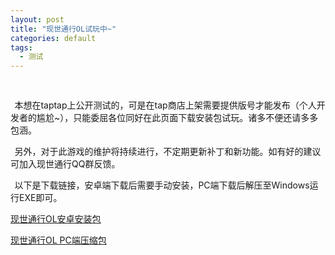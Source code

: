 ```yaml
---
layout: post
title: "现世通行OL试玩中~"
categories: default
tags:
  - 测试
---
```


<style>
#nameContainer {text-align: center;}
.namec {
display: inline-block;
padding: 0.06rem .2rem; width: auto; margin-right: 0.1rem; margin-bottom: 0.1rem;
background: rgba(255,255,255,0.2);
}
.offset {width: .4rem;display: inline-block;}
</style>

<div style="text-align: center; margin: .3rem;">
<img style="width: 1rem;" src='http://xstx.fun/static/image-bed/bpetbh0a8valo26.png'>
</div>



<i class='offset'></i>本想在taptap上公开测试的，可是在tap商店上架需要提供版号才能发布（个人开发者的尴尬~），只能委屈各位同好在此页面下载安装包试玩。诸多不便还请多多包涵。

<i class='offset'></i>另外，对于此游戏的维护将持续进行，不定期更新补丁和新功能。如有好的建议可加入现世通行QQ群反馈。

<i class='offset'></i>以下是下载链接，安卓端下载后需要手动安装，PC端下载后解压至Windows运行EXE即可。

<a href="https://cowtransfer.com/s/6ca83bd6ff3b4b">现世通行OL安卓安装包</a>


<a href="https://cowtransfer.com/s/adc6d6d68bd341">现世通行OL PC端压缩包</a>

